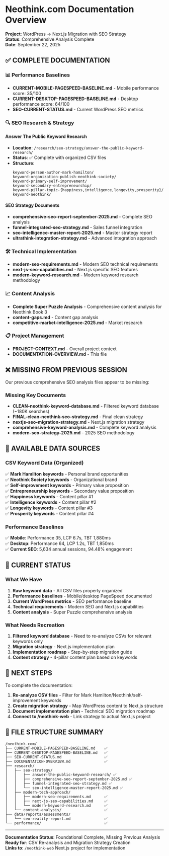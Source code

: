 # Neothink.com Documentation Overview

**Project**: WordPress → Next.js Migration with SEO Strategy  
**Status**: Comprehensive Analysis Complete  
**Date**: September 22, 2025  

## ✅ COMPLETE DOCUMENTATION

### 📊 Performance Baselines
- **CURRENT-MOBILE-PAGESPEED-BASELINE.md** - Mobile performance score: 35/100
- **CURRENT-DESKTOP-PAGESPEED-BASELINE.md** - Desktop performance score: 64/100  
- **SEO-CURRENT-STATUS.md** - Current WordPress SEO metrics

### 🔍 SEO Research & Strategy

#### Answer The Public Keyword Research
- **Location**: `/research/seo-strategy/answer-the-public-keyword-research/`
- **Status**: ✅ Complete with organized CSV files
- **Structure**:
  ```
  keyword-person-author-mark-hamilton/
  keyword-organization-publish-neothink-society/
  keyword-primary-self-improvement/
  keyword-secondary-entrepreneurship/
  keyword-pillar-topic-{happiness,intelligence,longevity,prosperity}/
  keyword-neothink/
  ```

#### SEO Strategy Documents
- **comprehensive-seo-report-september-2025.md** - Complete SEO analysis
- **funnel-integrated-seo-strategy.md** - Sales funnel integration
- **seo-intelligence-master-report-2025.md** - Master strategy report
- **ultrathink-integration-strategy.md** - Advanced integration approach

### 🛠️ Technical Implementation
- **modern-seo-requirements.md** - Modern SEO technical requirements  
- **next-js-seo-capabilities.md** - Next.js specific SEO features
- **modern-keyword-research.md** - Modern keyword research methodology

### 📈 Content Analysis
- **Complete Super Puzzle Analysis** - Comprehensive content analysis for Neothink Book 3
- **content-gaps.md** - Content gap analysis
- **competitive-market-intelligence-2025.md** - Market research

### 📋 Project Management
- **PROJECT-CONTEXT.md** - Overall project context
- **DOCUMENTATION-OVERVIEW.md** - This file

## ❌ MISSING FROM PREVIOUS SESSION

Our previous comprehensive SEO analysis files appear to be missing:

### Missing Key Documents
- **CLEAN-neothink-keyword-database.md** - Filtered keyword database (~180K searches)
- **FINAL-clean-neothink-seo-strategy.md** - Final clean strategy
- **nextjs-seo-migration-strategy.md** - Next.js migration strategy
- **comprehensive-keyword-analysis.md** - Complete keyword analysis
- **modern-seo-strategy-2025.md** - 2025 SEO methodology

## 🎯 AVAILABLE DATA SOURCES

### CSV Keyword Data (Organized)
✅ **Mark Hamilton keywords** - Personal brand opportunities  
✅ **Neothink Society keywords** - Organizational brand  
✅ **Self-improvement keywords** - Primary value proposition  
✅ **Entrepreneurship keywords** - Secondary value proposition  
✅ **Happiness keywords** - Content pillar #1  
✅ **Intelligence keywords** - Content pillar #2  
✅ **Longevity keywords** - Content pillar #3  
✅ **Prosperity keywords** - Content pillar #4  

### Performance Baselines
✅ **Mobile**: Performance 35, LCP 6.7s, TBT 1,880ms  
✅ **Desktop**: Performance 64, LCP 1.2s, TBT 1,850ms  
✅ **Current SEO**: 5,634 annual sessions, 94.48% engagement  

## 🔄 CURRENT STATUS

### What We Have
1. **Raw keyword data** - All CSV files properly organized
2. **Performance baselines** - Mobile/desktop PageSpeed documented
3. **Current WordPress metrics** - SEO performance baseline
4. **Technical requirements** - Modern SEO and Next.js capabilities
5. **Content analysis** - Super Puzzle comprehensive analysis

### What Needs Recreation
1. **Filtered keyword database** - Need to re-analyze CSVs for relevant keywords only
2. **Migration strategy** - Next.js implementation plan
3. **Implementation roadmap** - Step-by-step migration guide
4. **Content strategy** - 4-pillar content plan based on keywords

## 🚀 NEXT STEPS

To complete the documentation:

1. **Re-analyze CSV files** - Filter for Mark Hamilton/Neothink/self-improvement keywords
2. **Create migration strategy** - Map WordPress content to Next.js structure  
3. **Document implementation plan** - Technical SEO migration roadmap
4. **Connect to /neothink-web** - Link strategy to actual Next.js project

## 📁 FILE STRUCTURE SUMMARY

```
/neothink-com/
├── CURRENT-MOBILE-PAGESPEED-BASELINE.md    ✅
├── CURRENT-DESKTOP-PAGESPEED-BASELINE.md   ✅
├── SEO-CURRENT-STATUS.md                   ✅
├── DOCUMENTATION-OVERVIEW.md               ✅
├── research/
│   ├── seo-strategy/
│   │   ├── answer-the-public-keyword-research/ ✅
│   │   ├── comprehensive-seo-report-september-2025.md ✅
│   │   ├── funnel-integrated-seo-strategy.md ✅
│   │   └── seo-intelligence-master-report-2025.md ✅
│   ├── modern-tech-approach/
│   │   ├── modern-seo-requirements.md      ✅
│   │   ├── next-js-seo-capabilities.md     ✅
│   │   └── modern-keyword-research.md      ✅
│   └── content-analysis/                   ✅
├── data/reports/assessments/
│   └── seo-reality-report.md               ✅
└── performance/                            ✅
```

---

**Documentation Status**: Foundational Complete, Missing Previous Analysis  
**Ready for**: CSV Re-analysis and Migration Strategy Creation  
**Links to**: `/neothink-web` Next.js project for implementation